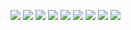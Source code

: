 ![](image/page1.png)
![](image/page1-2.png)
![](image/page1-3.png)
![](image/page2.png)
![](image/page2-2.png)
![](image/page2-3.png)
![](image/page2-4.png)
![](image/page3.png)
![](image/page3-2.png)